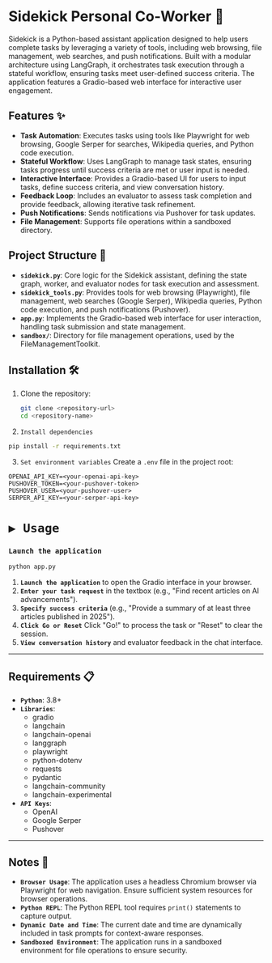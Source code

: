 # Sidekick Personal Co-Worker 🤖

Sidekick is a Python-based assistant application designed to help users complete tasks by leveraging a variety of tools, including web browsing, file management, web searches, and push notifications. Built with a modular architecture using LangGraph, it orchestrates task execution through a stateful workflow, ensuring tasks meet user-defined success criteria. The application features a Gradio-based web interface for interactive user engagement.

## Features ✨
- **Task Automation**: Executes tasks using tools like Playwright for web browsing, Google Serper for searches, Wikipedia queries, and Python code execution.
- **Stateful Workflow**: Uses LangGraph to manage task states, ensuring tasks progress until success criteria are met or user input is needed.
- **Interactive Interface**: Provides a Gradio-based UI for users to input tasks, define success criteria, and view conversation history.
- **Feedback Loop**: Includes an evaluator to assess task completion and provide feedback, allowing iterative task refinement.
- **Push Notifications**: Sends notifications via Pushover for task updates.
- **File Management**: Supports file operations within a sandboxed directory.

## Project Structure 📁
- **`sidekick.py`**: Core logic for the Sidekick assistant, defining the state graph, worker, and evaluator nodes for task execution and assessment.
- **`sidekick_tools.py`**: Provides tools for web browsing (Playwright), file management, web searches (Google Serper), Wikipedia queries, Python code execution, and push notifications (Pushover).
- **`app.py`**: Implements the Gradio-based web interface for user interaction, handling task submission and state management.
- **`sandbox/`**: Directory for file management operations, used by the FileManagementToolkit.

## Installation 🛠️
1. Clone the repository:
   ```bash
   git clone <repository-url>
   cd <repository-name>

2. `Install dependencies`
  ~~~bash
  pip install -r requirements.txt
  ~~~

3. `Set environment variables`
  Create a `.env` file in the project root:
  ~~~env
  OPENAI_API_KEY=<your-openai-api-key>
  PUSHOVER_TOKEN=<your-pushover-token>
  PUSHOVER_USER=<your-pushover-user>
  SERPER_API_KEY=<your-serper-api-key>
  ~~~


# `▶️ Usage`

### `Launch the application`
~~~bash
python app.py
~~~

1. **`Launch the application`** to open the Gradio interface in your browser.
2. **`Enter your task request`** in the textbox (e.g., "Find recent articles on AI advancements").
3. **`Specify success criteria`** (e.g., "Provide a summary of at least three articles published in 2025").
4. **`Click Go or Reset`** Click "Go!" to process the task or "Reset" to clear the session.
5. **`View conversation history`** and evaluator feedback in the chat interface.

---

## Requirements 📋
- **`Python`**: 3.8+
- **`Libraries`**:
  - gradio
  - langchain
  - langchain-openai
  - langgraph
  - playwright
  - python-dotenv
  - requests
  - pydantic
  - langchain-community
  - langchain-experimental
- **`API Keys`**:
  - OpenAI
  - Google Serper
  - Pushover

---

## Notes 📝
- **`Browser Usage`**: The application uses a headless Chromium browser via Playwright for web navigation. Ensure sufficient system resources for browser operations.
- **`Python REPL`**: The Python REPL tool requires `print()` statements to capture output.
- **`Dynamic Date and Time`**: The current date and time are dynamically included in task prompts for context-aware responses.
- **`Sandboxed Environment`**: The application runs in a sandboxed environment for file operations to ensure security.
